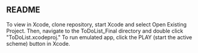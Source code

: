 ## README

To view in Xcode, clone repository, start Xcode and select Open Existing Project. Then, navigate to the ToDoList_Final directory and double click "ToDoList.xcodeproj." To run emulated app, click the PLAY (start the active scheme) button in Xcode. 
